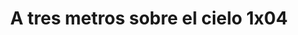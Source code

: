 ---
layout: episodios
title: "A tres metros sobre el cielo 1x04"
url_serie_padre: 'a-tres-metros-sobre-el-cielo/temporada-1'
category: 'series'
capitulo: 'yes'
anio: '2019'
prev: 'capitulo-3'
proximo: 'capitulo-5'
sandbox: allow-same-origin allow-forms
idioma: 'Latino'
calidad: 'Full HD'
fuente: 'cueva'
reproductores_otros: ["https://gounlimited.to/embed-yj6rvnisnx84.html","Latino","https://mstream.website/9s0m5z5o3a93","Latino"]
reproductores_fembed: ["https://feurl.com/v/j727quddxrx4684","Latino","https://feurl.com/v/lg-y5bnnkk76djz","Latino"]
reproductor: fembed
clasificacion: '+10'
tags:
- Ciencia-Ficcion
---